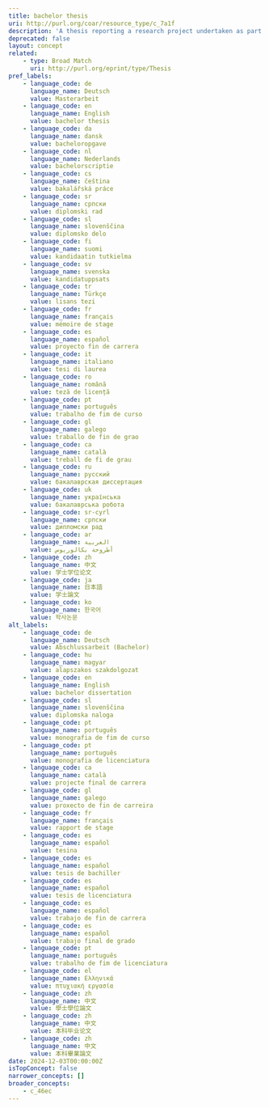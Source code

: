 ```yaml
---
title: bachelor thesis
uri: http://purl.org/coar/resource_type/c_7a1f
description: 'A thesis reporting a research project undertaken as part of an undergraduate course of education leading to a bachelor''s degree. [Source: https://sparontologies.github.io/fabio/current/fabio.html#d4e2181]'
deprecated: false
layout: concept
related:
    - type: Broad Match
      uri: http://purl.org/eprint/type/Thesis
pref_labels:
    - language_code: de
      language_name: Deutsch
      value: Masterarbeit
    - language_code: en
      language_name: English
      value: bachelor thesis
    - language_code: da
      language_name: dansk
      value: bacheloropgave
    - language_code: nl
      language_name: Nederlands
      value: bachelorscriptie
    - language_code: cs
      language_name: čeština
      value: bakalářská práce
    - language_code: sr
      language_name: српски
      value: diplomski rad
    - language_code: sl
      language_name: slovenščina
      value: diplomsko delo
    - language_code: fi
      language_name: suomi
      value: kandidaatin tutkielma
    - language_code: sv
      language_name: svenska
      value: kandidatuppsats
    - language_code: tr
      language_name: Türkçe
      value: lisans tezi
    - language_code: fr
      language_name: français
      value: mémoire de stage
    - language_code: es
      language_name: español
      value: proyecto fin de carrera
    - language_code: it
      language_name: italiano
      value: tesi di laurea
    - language_code: ro
      language_name: română
      value: teză de licență
    - language_code: pt
      language_name: português
      value: trabalho de fim de curso
    - language_code: gl
      language_name: galego
      value: traballo de fin de grao
    - language_code: ca
      language_name: català
      value: treball de fi de grau
    - language_code: ru
      language_name: русский
      value: бакалаврская диссертация
    - language_code: uk
      language_name: українська
      value: бакалаврська робота
    - language_code: sr-cyrl
      language_name: српски
      value: дипломски рад
    - language_code: ar
      language_name: العربية
      value: أطروحة بكالوريوس
    - language_code: zh
      language_name: 中文
      value: 学士学位论文
    - language_code: ja
      language_name: 日本語
      value: 学士論文
    - language_code: ko
      language_name: 한국어
      value: 학사논문
alt_labels:
    - language_code: de
      language_name: Deutsch
      value: Abschlussarbeit (Bachelor)
    - language_code: hu
      language_name: magyar
      value: alapszakos szakdolgozat
    - language_code: en
      language_name: English
      value: bachelor dissertation
    - language_code: sl
      language_name: slovenščina
      value: diplomska naloga
    - language_code: pt
      language_name: português
      value: monografia de fim de curso
    - language_code: pt
      language_name: português
      value: monografia de licenciatura
    - language_code: ca
      language_name: català
      value: projecte final de carrera
    - language_code: gl
      language_name: galego
      value: proxecto de fin de carreira
    - language_code: fr
      language_name: français
      value: rapport de stage
    - language_code: es
      language_name: español
      value: tesina
    - language_code: es
      language_name: español
      value: tesis de bachiller
    - language_code: es
      language_name: español
      value: tesis de licenciatura
    - language_code: es
      language_name: español
      value: trabajo de fin de carrera
    - language_code: es
      language_name: español
      value: trabajo final de grado
    - language_code: pt
      language_name: português
      value: trabalho de fim de licenciatura
    - language_code: el
      language_name: Ελληνικά
      value: πτυχιακή εργασία
    - language_code: zh
      language_name: 中文
      value: 學士學位論文
    - language_code: zh
      language_name: 中文
      value: 本科毕业论文
    - language_code: zh
      language_name: 中文
      value: 本科畢業論文
date: 2024-12-03T00:00:00Z
isTopConcept: false
narrower_concepts: []
broader_concepts:
    - c_46ec
---
```


